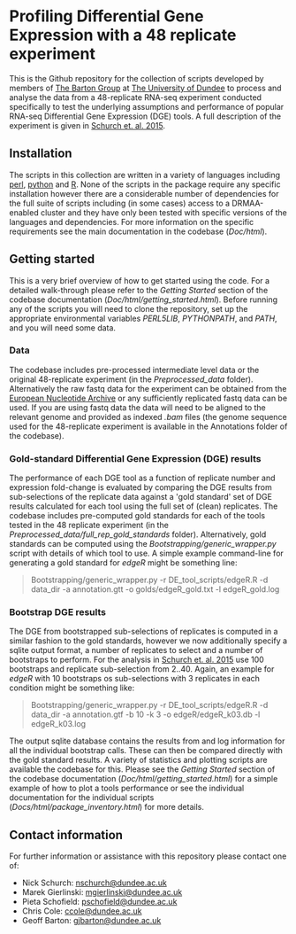 # Profiling Differential Gene Expression with a 48 replicate experiment

This is the Github repository for the collection of scripts developed by 
members of [The Barton Group](http://www.compbio.dundee.ac.uk) at [The 
University of Dundee](http://www.dundee.ac.uk) to process and analyse the 
data from a 48-replicate RNA-seq experiment conducted specifically to test the
underlying assumptions and performance of popular RNA-seq Differential Gene 
Expression (DGE) tools. A full description of the experiment is given in 
[Schurch et. al. 2015](https://doi.org/10.1261/rna.053959.115).

## Installation

The scripts in this collection are written in a variety of languages including 
[perl](https://www.perl.org/), [python](https://docs.python.org/2/) and 
[R](https://www.r-project.org/). None of the scripts in the package require 
any specific installation however there are a considerable number of dependencies
for the full suite of scripts including (in some cases) access to a DRMAA-enabled 
cluster and they have only been tested with specific versions of the languages and 
dependencies. For more information on the specific requirements see the main 
documentation in the codebase (*Doc/html*).

## Getting started

This is a very brief overview of how to get started using the code. For a detailed 
walk-through please refer to the *Getting Started* section of the codebase documentation
(*Doc/html/getting_started.html*). Before running any of the scripts you will need to 
clone the repository, set up the appropriate environmental variables *PERL5LIB*, 
*PYTHONPATH*, and *PATH*, and you will need some data. 

### Data

The codebase includes pre-processed intermediate level data or the original
48-replicate experiment (in the *Preprocessed_data* folder). Alternatively the raw 
fastq data for the experiment can be obtained from the 
[European Nucleotide Archive](http://www.ebi.ac.uk/ena/data/view/PRJEB5348)
or any sufficiently replicated fastq data can be used. If you are using fastq data 
the data will need to be aligned to the relevant genome and provided as indexed 
*.bam* files (the genome sequence used for the 48-replicate experiment is available 
in the Annotations folder of the codebase).

### Gold-standard Differential Gene Expression (DGE) results

The performance of each DGE tool as a function of replicate number and expression 
fold-change is evaluated by comparing the DGE results from sub-selections of the 
replicate data against a 'gold standard' set of DGE results calculated for each tool 
using the full set of (clean) replicates. The codebase includes pre-computed gold
standards for each of the tools tested in the 48 replicate experiment (in the 
*Preprocessed_data/full_rep_gold_standards* folder). Alternatively, gold standards 
can be computed using the *Bootstrapping/generic_wrapper.py* script with details of 
which tool to use. A simple example command-line for generating a gold standard for 
*edgeR* might be something line:

> Bootstrapping/generic_wrapper.py -r DE_tool_scripts/edgeR.R -d data_dir -a annotation.gtt -o golds/edgeR_gold.txt -l edgeR_gold.log

### Bootstrap DGE results

The DGE from bootstrapped sub-selections of replicates is computed in a similar 
fashion to the gold standards, however we now additionally specify a sqlite output format,
a number of replicates to select and a number of bootstraps to perform. For the analysis 
in [Schurch et. al. 2015](http://arxiv.org/abs/1505.02017) use 100 bootstraps and replicate
sub-selection from 2..40. Again, an example for *edgeR* with 10 bootstraps os sub-selections 
with 3 replicates in each condition might be something like:

> Bootstrapping/generic_wrapper.py -r DE_tool_scripts/edgeR.R -d data_dir -a annotation.gtf -b 10 -k 3 -o edgeR/edgeR_k03.db -l edgeR_k03.log

The output sqlite database contains the results from and log information for all the
individual bootstrap calls. These can then be compared directly with the gold standard
results. A variety of statistics and plotting scripts are available the codebase for this. 
Please see the *Getting Started* section of the codebase documentation
(*Doc/html/getting_started.html*) for a simple example of how to plot a tools performance
or see the individual documentation for the individual scripts 
(*Docs/html/package_inventory.html*) for more details.

## Contact information

For further information or assistance with this repository please contact one of:

* Nick Schurch: <nschurch@dundee.ac.uk>
* Marek Gierlinski: <mgierlinski@dundee.ac.uk>
* Pieta Schofield: <pschofield@dundee.ac.uk>
* Chris Cole: <ccole@dundee.ac.uk>
* Geoff Barton: <gjbarton@dundee.ac.uk>

